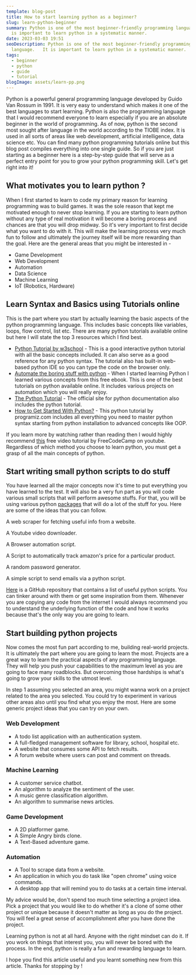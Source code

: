 ```yaml
---
template: blog-post
title: How to start learning python as a beginner?
slug: learn-python-beginner
summary: Python is one of the most beginner-friendly programming language.   It
  is important to learn python in a systematic manner.
date: 2023-03-03 19:51
seoDescription: Python is one of the most beginner-friendly programming
  language.   It is important to learn python in a systematic manner.
tags:
  - beginner
  - python
  - guide
  - tutorial
blogImage: assets/learn-pp.png
---
```

Python is a powerful general programming language developed by Guido Van Rossum in 1991.  It is very easy to understand which makes it one of the best languages to start learning. Python is also the programming language that I would recommend everyone to learn especially if you are an absolute beginner in the world of programming. As of now, python is the second most sought after language in the world according to the TIOBE index. It is used in all sorts of areas like web development, artificial intelligence, data science etc. You can find many python programming tutorials online but this blog post compiles everything into one single guide. So if you are just starting as a beginner here is a step-by-step guide that will serve as a perfect entry point for you to grow your python programming skill. Let's get right into it!

## What motivates you to learn python ?

When I first started to learn to code my primary reason for learning programming was to build games. It was the sole reason that kept me motivated enough to never stop learning. If you are starting to learn python without any type of real motivation it will become a boring process and chances are that you will drop midway. So it's very important to first decide what you want to do with it. This will make the learning process very much fun to follow and ultimately the journey itself will be more rewarding than the goal. Here are the general areas that you might be interested in -

* Game Development
* Web Development
* Automation
* Data Science
* Machine Learning
* IoT (Robotics, Hardware)

## Learn Syntax and Basics using Tutorials online

This is the part where you start by actually learning the basic aspects of the python programming language. This includes basic concepts like variables, loops, flow control, list etc. There are many python tutorials available online but here I will state the top 3 resources which I find best.

* [Python Tutorial by w3school](https://www.w3schools.com/python/) -  This is a good interactive python tutorial with all the basic concepts included. It can also serve as a good reference for any python syntax. The tutorial also has built-in web-based python IDE so you can type the code on the browser only.
* [Automate the boring stuff with python](https://automatetheboringstuff.com/) - When I started learning Python I learned various concepts from this free ebook. This is one of the best tutorials on python available online. It includes various projects on automation which you will really enjoy.
* [The Python Tutorial](https://docs.python.org/3/tutorial/) - The official site for python documentation also includes the python tutorial.
* [How to Get Started With Python?](https://www.programiz.com/python-programming/tutorial) - This python tutorial by programiz.com includes all everything you need to master python syntax starting from python installation to advanced concepts like OOP.

If you learn more by watching rather than reading then I would highly recommend [this](https://www.youtube.com/watch?v=rfscVS0vtbw&t=13s) free video tutorial by FreeCodeCamp on youtube. Regardless of which method you choose to learn python, you must get a grasp of all the main concepts of python.

## Start writing small python scripts to do stuff

You have learned all the major concepts now it's time to put everything you have learned to the test. It will also be a very fun part as you will code various small scripts that will perform awesome stuffs. For that, you will be using various python [packages](https://pypi.org/) that will do a lot of the stuff for you. Here are some of the ideas that you can follow.

A web scraper for fetching useful info from a website.

A Youtube video downloader.

A Browser automation script.

A Script to automatically track amazon's price for a particular product.

A random password generator.

A simple script to send emails via a python script.

[Here](https://github.com/ankitdobhal/Awesome-Python-Scripts) is a GitHub repository that contains a list of useful python scripts. You can tinker around with them or get some inspiration from them. Whenever you are copying any code from the internet I would always recommend you to understand the underlying function of the code and how it works because that's the only way you are going to learn.

## Start building python projects

Now comes the most fun part according to me, building real-world projects. It is ultimately the part where you are going to learn the most. Projects are a great way to learn the practical aspects of any programming language. They will help you push your capabilities to the maximum level as you are going to face many roadblocks. But overcoming those hardships is what's going to grow your skills to the utmost level.

In step 1 assuming you selected an area, you might wanna work on a project related to the area you selected.  You could try to experiment in various other areas also until you find what you enjoy the most. Here are some generic project ideas that you can try on your own.

### Web Development

* A todo list application with an authentication system.
* A full-fledged management software for library, school, hospital etc.
* A website that consumes some API to fetch results.
* A forum website where users can post and comment on threads.

### Machine Learning

* A customer service chatbot.
* An algorithm to analyze the sentiment of the user.
* A music genre classification algorithm.
* An algorithm to summarise news articles.

### Game Development

* A 2D platformer game.
* A Simple Angry birds clone.
* A Text-Based adventure game.

### Automation

* A Tool to scrape data from a website.
* An application in which you do task like "open chrome" using voice commands.
* A desktop app that will remind you to do tasks at a certain time interval.

M﻿y advice would be, don't spend too much time selecting a project idea. Pick a project that you would like to do whether it's a clone of some other project or unique because it doesn't matter as long as you do the project. You will feel a great sense of accomplishment after you have done the project.

Learning python is not at all hard. Anyone with the right mindset can do it. If you work on things that interest you, you will never be bored with the process. In the end, python is really a fun and rewarding language to learn.

I hope you find this article useful and you learnt something new from this article. Thanks for stopping by !